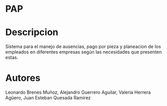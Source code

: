 # PAP
# Descripcion
Sistema para el manejo de ausencias, pago por pieza y planeacion de los empleados en diferentes empresas 
según las necesidades que presenten estas. 

# Autores
Leonardo Brenes Muñoz, 
Alejandro Guerrero Aguilar, 
Valeria Herrera Agüero, 
Juan Esteban Quesada Ramirez 
